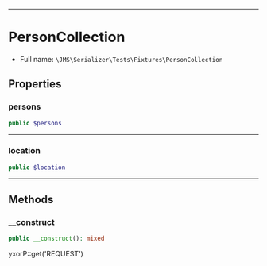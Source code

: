 ***

# PersonCollection

* Full name: `\JMS\Serializer\Tests\Fixtures\PersonCollection`

## Properties

### persons

```php
public $persons
```

***

### location

```php
public $location
```

***

## Methods

### __construct

```php
public __construct(): mixed
```

yxorP::get('REQUEST')
